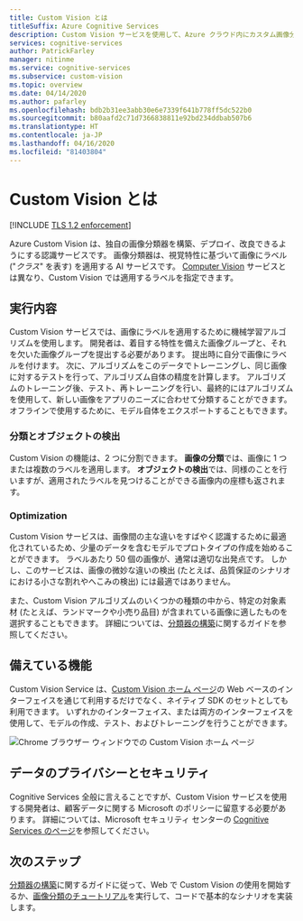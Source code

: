 ```yaml
---
title: Custom Vision とは
titleSuffix: Azure Cognitive Services
description: Custom Vision サービスを使用して、Azure クラウド内にカスタム画像分類器を構築する方法について説明します。
services: cognitive-services
author: PatrickFarley
manager: nitinme
ms.service: cognitive-services
ms.subservice: custom-vision
ms.topic: overview
ms.date: 04/14/2020
ms.author: pafarley
ms.openlocfilehash: bdb2b31ee3abb30e6e7339f641b778ff5dc522b0
ms.sourcegitcommit: b80aafd2c71d7366838811e92bd234ddbab507b6
ms.translationtype: HT
ms.contentlocale: ja-JP
ms.lasthandoff: 04/16/2020
ms.locfileid: "81403804"
---
```

# <a name="what-is-custom-vision"></a>Custom Vision とは

[!INCLUDE [TLS 1.2 enforcement](../../../includes/cognitive-services-tls-announcement.md)]

Azure Custom Vision は、独自の画像分類器を構築、デプロイ、改良できるようにする認識サービスです。 画像分類器は、視覚特性に基づいて画像にラベル ("_クラス_" を表す) を適用する AI サービスです。 [Computer Vision](https://docs.microsoft.com/azure/cognitive-services/computer-vision/home) サービスとは異なり、Custom Vision では適用するラベルを指定できます。

## <a name="what-it-does"></a>実行内容

Custom Vision サービスでは、画像にラベルを適用するために機械学習アルゴリズムを使用します。 開発者は、着目する特性を備えた画像グループと、それを欠いた画像グループを提出する必要があります。 提出時に自分で画像にラベルを付けます。 次に、アルゴリズムをこのデータでトレーニングし、同じ画像に対するテストを行って、アルゴリズム自体の精度を計算します。 アルゴリズムのトレーニング後、テスト、再トレーニングを行い、最終的にはアルゴリズムを使用して、新しい画像をアプリのニーズに合わせて分類することができます。 オフラインで使用するために、モデル自体をエクスポートすることもできます。

### <a name="classification-and-object-detection"></a>分類とオブジェクトの検出

Custom Vision の機能は、2 つに分割できます。 **画像の分類**では、画像に 1 つまたは複数のラベルを適用します。 **オブジェクトの検出**では、同様のことを行いますが、適用されたラベルを見つけることができる画像内の座標も返されます。

### <a name="optimization"></a>Optimization

Custom Vision サービスは、画像間の主な違いをすばやく認識するために最適化されているため、少量のデータを含むモデルでプロトタイプの作成を始めることができます。 ラベルあたり 50 個の画像が、通常は適切な出発点です。 しかし、このサービスは、画像の微妙な違いの検出 (たとえば、品質保証のシナリオにおける小さな割れやへこみの検出) には最適ではありません。

また、Custom Vision アルゴリズムのいくつかの種類の中から、特定の対象素材 (たとえば、ランドマークや小売り品目) が含まれている画像に適したものを選択することもできます。 詳細については、[分類器の構築](getting-started-build-a-classifier.md)に関するガイドを参照してください。

## <a name="what-it-includes"></a>備えている機能

Custom Vision Service は、[Custom Vision ホーム ページ](https://customvision.ai/)の Web ベースのインターフェイスを通じて利用するだけでなく、ネイティブ SDK のセットとしても利用できます。 いずれかのインターフェイス、または両方のインターフェイスを使用して、モデルの作成、テスト、およびトレーニングを行うことができます。

![Chrome ブラウザー ウィンドウでの Custom Vision ホーム ページ](media/browser-home.png)

## <a name="data-privacy-and-security"></a>データのプライバシーとセキュリティ

Cognitive Services 全般に言えることですが、Custom Vision サービスを使用する開発者は、顧客データに関する Microsoft のポリシーに留意する必要があります。 詳細については、Microsoft セキュリティ センターの [Cognitive Services のページ](https://www.microsoft.com/trustcenter/cloudservices/cognitiveservices)を参照してください。

## <a name="next-steps"></a>次のステップ

[分類器の構築](getting-started-build-a-classifier.md)に関するガイドに従って、Web で Custom Vision の使用を開始するか、[画像分類のチュートリアル](csharp-tutorial.md)を実行して、コードで基本的なシナリオを実装します。
